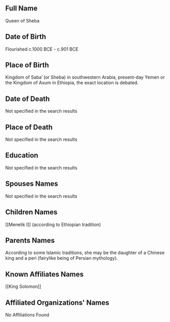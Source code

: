 ## Full Name
Queen of Sheba

## Date of Birth
Flourished c.1000 BCE - c.901 BCE

## Place of Birth
Kingdom of Sabaʾ (or Sheba) in southwestern Arabia, present-day Yemen or the Kingdom of Axum in Ethiopia, the exact location is debated.

## Date of Death
Not specified in the search results

## Place of Death
Not specified in the search results

## Education
Not specified in the search results

## Spouses Names
Not specified in the search results

## Children Names
[[Menelik I]] (according to Ethiopian tradition)

## Parents Names
According to some Islamic traditions, she may be the daughter of a Chinese king and a peri (fairylike being of Persian mythology).

## Known Affiliates Names
[[King Solomon]]

## Affiliated Organizations' Names
No Affiliations Found


